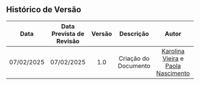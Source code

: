 ## Histórico de Versão
|    Data    | Data Prevista de Revisão | Versão |      Descrição       |                    Autor                    |                     Revisor                      |
| :--------: | :----------------------: | :----: | :------------------: | :-----------------------------------------: | :----------------------------------------------: |
| 07/02/2025 |        07/02/2025        |  1.0   | Criação do Documento | [Karolina Vieira](https://github.com/Karolina91) e [Paola Nascimento](https://github.com/paolaalim) | [Karolina Vieira](https://github.com/Karolina91) e  [Paola Nascimento](https://github.com/paolaalim)|

